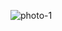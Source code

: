 ![photo-1](./https://github.com/penko235/Udemy/blob/master/Modern%20HTML%20%26%20CSS%20(Including%20Sass)/Hotel%20Website/img/photo-1.jpg)
